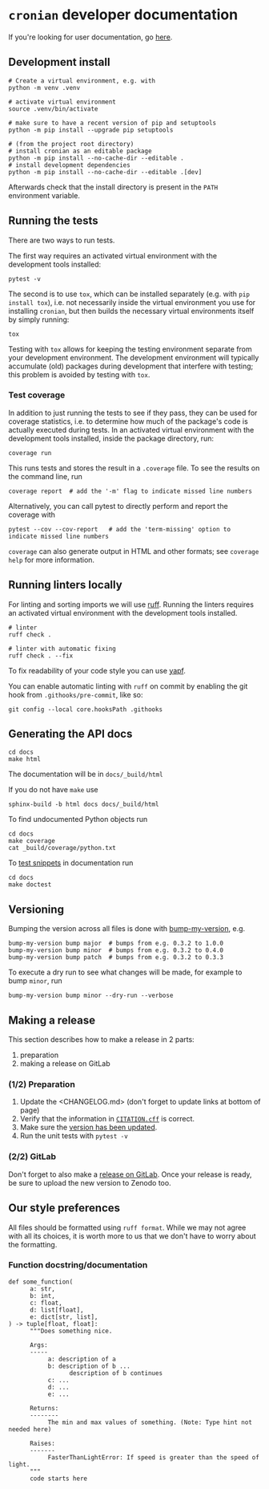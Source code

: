 # `cronian` developer documentation

If you're looking for user documentation, go [here](README.md).

## Development install

```shell
# Create a virtual environment, e.g. with
python -m venv .venv

# activate virtual environment
source .venv/bin/activate

# make sure to have a recent version of pip and setuptools
python -m pip install --upgrade pip setuptools

# (from the project root directory)
# install cronian as an editable package
python -m pip install --no-cache-dir --editable .
# install development dependencies
python -m pip install --no-cache-dir --editable .[dev]
```

Afterwards check that the install directory is present in the `PATH` environment variable.

## Running the tests

There are two ways to run tests.

The first way requires an activated virtual environment with the development tools installed:

```shell
pytest -v
```

The second is to use `tox`, which can be installed separately (e.g. with `pip install tox`), i.e.
not necessarily inside the virtual environment you use for installing `cronian`, but then builds the
necessary virtual environments itself by simply running:

```shell
tox
```

Testing with `tox` allows for keeping the testing environment separate from your development
environment. The development environment will typically accumulate (old) packages during development
that interfere with testing; this problem is avoided by testing with `tox`.

### Test coverage

In addition to just running the tests to see if they pass, they can be used for coverage statistics,
i.e. to determine how much of the package's code is actually executed during tests. In an activated
virtual environment with the development tools installed, inside the package directory, run:

```shell
coverage run
```

This runs tests and stores the result in a `.coverage` file.
To see the results on the command line, run

```shell
coverage report  # add the '-m' flag to indicate missed line numbers
```

Alternatively, you can call pytest to directly perform and report the coverage with

```shell
pytest --cov --cov-report   # add the 'term-missing' option to indicate missed line numbers
```

`coverage` can also generate output in HTML and other formats; see `coverage help` for more
information.


## Running linters locally

For linting and sorting imports we will use [ruff](https://beta.ruff.rs/docs/). Running the linters requires an 
activated virtual environment with the development tools installed.

```shell
# linter
ruff check .

# linter with automatic fixing
ruff check . --fix
```

To fix readability of your code style you can use [yapf](https://github.com/google/yapf).

You can enable automatic linting with `ruff` on commit by enabling the git hook from
`.githooks/pre-commit`, like so:

```shell
git config --local core.hooksPath .githooks
```

## Generating the API docs

```shell
cd docs
make html
```

The documentation will be in `docs/_build/html`

If you do not have `make` use

```shell
sphinx-build -b html docs docs/_build/html
```

To find undocumented Python objects run

```shell
cd docs
make coverage
cat _build/coverage/python.txt
```

To [test snippets](https://www.sphinx-doc.org/en/master/usage/extensions/doctest.html) in documentation run

```shell
cd docs
make doctest
```

## Versioning

Bumping the version across all files is done with [bump-my-version](https://github.com/callowayproject/bump-my-version), e.g.

```shell
bump-my-version bump major  # bumps from e.g. 0.3.2 to 1.0.0
bump-my-version bump minor  # bumps from e.g. 0.3.2 to 0.4.0
bump-my-version bump patch  # bumps from e.g. 0.3.2 to 0.3.3
```

To execute a dry run to see what changes will be made, for example to bump `minor`, run
```shell
bump-my-version bump minor --dry-run --verbose
```

## Making a release

This section describes how to make a release in 2 parts:

1. preparation
1. making a release on GitLab

### (1/2) Preparation

1. Update the <CHANGELOG.md> (don't forget to update links at bottom of page)
2. Verify that the information in [`CITATION.cff`](CITATION.cff) is correct.
3. Make sure the [version has been updated](#versioning).
4. Run the unit tests with `pytest -v`


### (2/2) GitLab

Don't forget to also make a [release on GitLab](https://gitlab.tudelft.nl/demoses/cronian/-/releases/new).
Once your release is ready, be sure to upload the new version to Zenodo too.


## Our style preferences

All files should be formatted using `ruff format`. While we may not agree with all its choices,
it is worth more to us that we don't have to worry about the formatting.

### Function docstring/documentation
```
def some_function(
      a: str,
      b: int,
      c: float,
      d: list[float],
      e: dict[str, list],
) -> tuple[float, float]:
      """Does something nice.

      Args:
      -----
           a: description of a
           b: description of b ...
                 description of b continues
           c: ...
           d: ...
           e: ...

      Returns:
      --------
           The min and max values of something. (Note: Type hint not needed here)

      Raises:
      -------
           FasterThanLightError: If speed is greater than the speed of light.
      """
      code starts here
```
